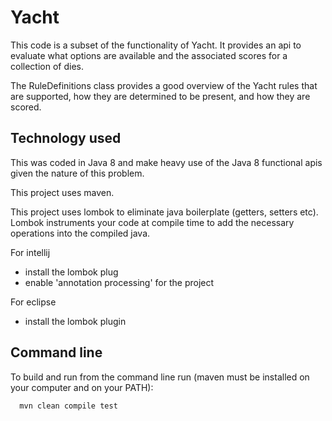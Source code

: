 

#  Yacht

This code is a subset of the functionality of Yacht. It provides an api to evaluate what options are available and the associated scores for a collection of dies.

The RuleDefinitions class provides a good overview of the Yacht rules that are supported, how they are determined to be present, and how they are scored.


## Technology used

This was coded in Java 8 and make heavy use of the Java 8 functional apis given the nature of this problem. 

This project uses maven.

This project uses lombok to eliminate java boilerplate (getters, setters etc). Lombok instruments your code at compile time to add the necessary operations into the compiled java. 

For intellij
 - install the lombok plug
 - enable 'annotation processing' for the project
 
For eclipse
 - install the lombok plugin  
 
## Command line

To build and run from the command line run (maven must be installed on your computer and on your PATH):

```
  mvn clean compile test
```



